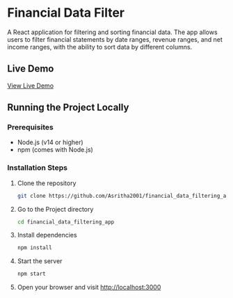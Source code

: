 # Financial Data Filter

A React application for filtering and sorting financial data. The app allows users to filter financial statements by date ranges, revenue ranges, and net income ranges, with the ability to sort data by different columns.

## Live Demo

[View Live Demo](https://your-username.github.io/financial-data-filter)

## Running the Project Locally

### Prerequisites

- Node.js (v14 or higher)
- npm (comes with Node.js)

### Installation Steps

1. Clone the repository
   ```bash
   git clone https://github.com/Asritha2001/financial_data_filtering_app
   ```
2. Go to the Project directory
   ```bash
   cd financial_data_filtering_app
   ```
3. Install dependencies
   ```bash
   npm install
   ```
4. Start the server
   ```bash
   npm start
   ```
5. Open your browser and visit [http://localhost:3000](http://localhost:3000)

## Project Structure

├── src/

│ ├── components/

  │ │ └── IncomeTable.js # Table component with sorting functionality
  
│ ├── services/

  │ │ └── api.js # API service for fetching financial data
  
│ ├── App.js # Main application component with filtering logic


## Features

- Filter financial data by:
  - Date range
  - Revenue range
  - Net Income range
- Sort data by clicking column headers:
  - Date
  - Revenue
  - Net Income
- Visual indicators for sort direction

## Technologies Used

- React.js
- Tailwind CSS
- JavaScript